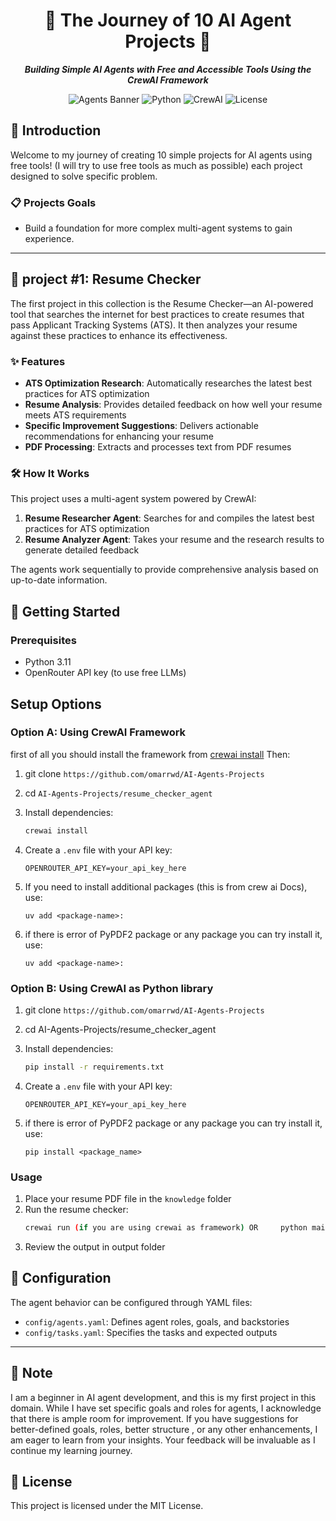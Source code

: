 <div align="center">
  
# 🤖 The Journey of 10 AI Agent Projects 🤖

**_Building Simple AI Agents with Free and Accessible Tools Using the CrewAI Framework_**

![Agents Banner](https://img.shields.io/badge/AI%20Agents-Journey-blue?style=for-the-badge)
![Python](https://img.shields.io/badge/Python-3.11-brightgreen?style=flat-square)
![CrewAI](https://img.shields.io/badge/CrewAI-Powered-orange?style=flat-square)
![License](https://img.shields.io/badge/License-MIT-lightgrey?style=flat-square)

</div>

## 🌟 Introduction

Welcome to my journey of creating 10 simple projects for AI agents using free tools! (I will try to use free tools as much as possible) each project designed to solve specific problem.

### 📋 Projects Goals

- Build a foundation for more complex multi-agent systems to gain experience.
---------------------------------------------------------------------------------------------------------------------------------------------------------------------------------

## 🤖 project  #1: Resume Checker

The first project in this collection is the Resume Checker—an AI-powered tool that searches the internet for best practices to create resumes that pass Applicant Tracking Systems (ATS). It then analyzes your resume against these practices to enhance its effectiveness.

### ✨ Features

- **ATS Optimization Research**: Automatically researches the latest best practices for ATS optimization
- **Resume Analysis**: Provides detailed feedback on how well your resume meets ATS requirements
- **Specific Improvement Suggestions**: Delivers actionable recommendations for enhancing your resume
- **PDF Processing**: Extracts and processes text from PDF resumes

### 🛠️ How It Works

This project uses a multi-agent system powered by CrewAI:

1. **Resume Researcher Agent**: Searches for and compiles the latest best practices for ATS optimization
2. **Resume Analyzer Agent**: Takes your resume and the research results to generate detailed feedback

The agents work sequentially to provide comprehensive analysis based on up-to-date information.

## 🚀 Getting Started

### Prerequisites

- Python 3.11
- OpenRouter API key (to use free LLMs)

## Setup Options
### Option A: Using CrewAI Framework
first of all you should install the framework from [crewai install](https://docs.crewai.com/installation)
Then: 
1. git clone   ``` https://github.com/omarrwd/AI-Agents-Projects ```
2. cd ``` AI-Agents-Projects/resume_checker_agent  ```
3. Install dependencies:
   ```bash
   crewai install

   ```

4. Create a `.env` file with your API key:
   ```
   OPENROUTER_API_KEY=your_api_key_here
   ```
   
5. If you need to install additional packages (this is from crew ai Docs), use:
   ```
   uv add <package-name>:
   ```

6. if there is error of PyPDF2 package or any package you can try install it, use:
   ```
   uv add <package-name>:
   ```

### Option B: Using CrewAI as Python library 

1. git clone   ``` https://github.com/omarrwd/AI-Agents-Projects ```
2. cd AI-Agents-Projects/resume_checker_agent
3. Install dependencies:
   ```bash
   pip install -r requirements.txt

   ```

4. Create a `.env` file with your API key:
   ```
   OPENROUTER_API_KEY=your_api_key_here
   ```

5. if there is error of PyPDF2 package or any package you can try install it, use:
   ```
   pip install <package_name>
   ```
### Usage

1. Place your resume PDF file in the `knowledge` folder
2. Run the resume checker:
   ```bash
   crewai run (if you are using crewai as framework) OR     python main.py  (if you are using crewai as python library)
   ```
3. Review the output in output folder

## 📝 Configuration

The agent behavior can be configured through YAML files:

- `config/agents.yaml`: Defines agent roles, goals, and backstories
- `config/tasks.yaml`: Specifies the tasks and expected outputs

----------------------------------------------------------------------------------------------------------------------------------------------------------------------------------
## 📝 Note

I am a beginner in AI agent development, and this is my first project in this domain. While I have set specific goals and roles for agents, I acknowledge that there is ample room for improvement. If you have suggestions for better-defined goals, roles, better structure , or any other enhancements, I am eager to learn from your insights. Your feedback will be invaluable as I continue my learning journey.


## 📄 License

This project is licensed under the MIT License.
